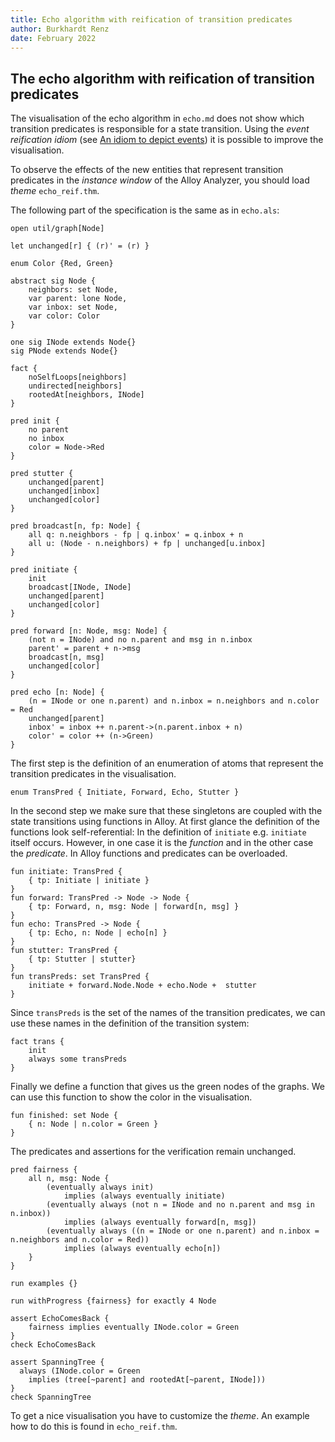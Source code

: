 ```yaml
---
title: Echo algorithm with reification of transition predicates
author: Burkhardt Renz
date: February 2022
---
```


## The echo algorithm with reification of transition predicates

The visualisation of the echo algorithm in `echo.md` does not show which
transition predicates is responsible for  a state transition. 
Using the _event reification idiom_ 
(see [An idiom to depict events](https://haslab.github.io/formal-software-design/modeling-tips/index.html#an-idiom-to-depict-events)) it is possible to improve the
visualisation.

To observe the effects of the new entities that represent transition
predicates in the _instance window_ of the Alloy Analyzer, you should
load _theme_ `echo_reif.thm`.

The following part of the specification is the same as in `echo.als`:

```alloy
open util/graph[Node]

let unchanged[r] { (r)' = (r) } 

enum Color {Red, Green}

abstract sig Node {
    neighbors: set Node,
    var parent: lone Node,
    var inbox: set Node,
    var color: Color
}	

one sig INode extends Node{}
sig PNode extends Node{}

fact {
    noSelfLoops[neighbors]
    undirected[neighbors]
    rootedAt[neighbors, INode]
}

pred init {
    no parent
    no inbox
    color = Node->Red
}

pred stutter {
    unchanged[parent]
    unchanged[inbox]
    unchanged[color]
}

pred broadcast[n, fp: Node] {
    all q: n.neighbors - fp | q.inbox' = q.inbox + n
    all u: (Node - n.neighbors) + fp | unchanged[u.inbox]
}

pred initiate {
    init
    broadcast[INode, INode]
    unchanged[parent]
    unchanged[color]
}

pred forward [n: Node, msg: Node] {
    (not n = INode) and no n.parent and msg in n.inbox
    parent' = parent + n->msg
    broadcast[n, msg]
    unchanged[color]
}

pred echo [n: Node] {
    (n = INode or one n.parent) and n.inbox = n.neighbors and n.color = Red
    unchanged[parent]
    inbox' = inbox ++ n.parent->(n.parent.inbox + n)
    color' = color ++ (n->Green)
}
```

The first step is the definition of an enumeration of atoms that
represent the transition predicates in the visualisation.

```alloy
enum TransPred { Initiate, Forward, Echo, Stutter }
```

In the second step we make sure that these singletons are coupled with
the state transitions using functions in Alloy. At first
glance the definition of the functions look self-referential: In the
definition of `initiate` e.g. `initiate` itself occurs. However, in one
case it is the _function_ and in the other case the _predicate_. In
Alloy functions and predicates can be overloaded.

```alloy
fun initiate: TransPred {
    { tp: Initiate | initiate }
}
fun forward: TransPred -> Node -> Node {
    { tp: Forward, n, msg: Node | forward[n, msg] }
}
fun echo: TransPred -> Node {
    { tp: Echo, n: Node | echo[n] }
}
fun stutter: TransPred { 
    { tp: Stutter | stutter}
}
fun transPreds: set TransPred {
    initiate + forward.Node.Node + echo.Node +  stutter
}
```

Since `transPreds` is the set of the names of the transition predicates,
we can use these names in the definition of the transition system:

```alloy
fact trans {
    init
    always some transPreds
}
```

Finally we define a function that gives us the green nodes of the graphs.
We can use this function to show the color in the visualisation.

```alloy
fun finished: set Node {
    { n: Node | n.color = Green }
}	
```

The predicates and assertions for the verification remain unchanged.

```alloy
pred fairness {
    all n, msg: Node {
        (eventually always init) 
            implies (always eventually initiate)
        (eventually always (not n = INode and no n.parent and msg in n.inbox))
            implies (always eventually forward[n, msg])
        (eventually always ((n = INode or one n.parent) and n.inbox = n.neighbors and n.color = Red))
            implies (always eventually echo[n])
    }
}

run examples {}
						
run withProgress {fairness} for exactly 4 Node

assert EchoComesBack {
    fairness implies eventually INode.color = Green
}
check EchoComesBack

assert SpanningTree {
  always (INode.color = Green 
    implies (tree[~parent] and rootedAt[~parent, INode]))
}
check SpanningTree
```

To get a nice visualisation you have to customize the _theme_. An
example how to do this is found in `echo_reif.thm`.

